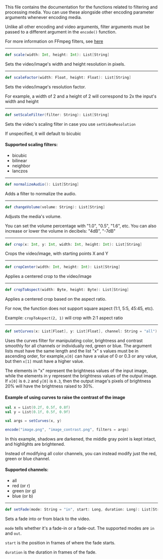 This file contains the documentation for the functions related to filtering and processing media. You can use these alongside other encoding parameter arguments whenever encoding media.

Unlike all other encoding and video arguments, filter arguments must be passed to a different argument in the ```encode()``` function.

For more information on FFmpeg filters, see [here](https://ffmpeg.org/ffmpeg-filters.html)

---

```scala
def scale(width: Int, height: Int): List[String]
```
Sets the video/image's width and height resolution in pixels.

---

```scala
def scaleFactor(width: Float, height: Float): List[String]
```
Sets the video/image's resolution factor.

For example, a width of 2 and a height of 2 will correspond to 2x the input's width and height

---

```scala
def setScaleFilter(filter: String): List[String]
```
Sets the video's scaling filter in case you use ```setVideoResolution```

If unspecified, it will default to bicubic

#### Supported scaling filters:
* bicubic
* bilinear
* neighbor
* lanczos

---

```scala
def normalizeAudio(): List[String]
```
Adds a filter to normalize the audio.

---

```scala
def changeVolume(volume: String): List[String]
```
Adjusts the media's volume.

You can set the volume percentage with "1.0", "0.5", "1.6", etc.
You can also increase or lower the volume in decibels: "4dB", "-7dB"

---

```scala
def crop(x: Int, y: Int, width: Int, height: Int): List[String]
```
Crops the video/image, with starting points X and Y

---

```scala
def cropCenter(width: Int, height: Int): List[String]
```
Applies a centered crop to the video/image

---

```scala
def cropToAspect(width: Byte, height: Byte): List[String]
```
Applies a centered crop based on the aspect ratio.

For now, the function does not support square aspect (1:1, 5:5, 45:45, etc).

Example: ```cropToAspect(2, 1)``` will crop with 2:1 aspect ratio

---

```scala
def setCurves(x: List[Float], y: List[Float], channel: String = "all"): List[String]
```
Uses the curves filter for manipulating color, brightness and contrast smoothly for all channels or individually red, green or blue. The argument lists must have the same length and the list "x"  s values must be in ascending order, for example,```x[0]``` can have a value of 0 or 0.3 or any value, but then ```x[1]``` must have a higher value.

The elements in "x" represent the brightness values of the input image, while the elements in y represent the brightness values of the output image. If ```x[0]``` is ```0.2``` and ```y[0]``` is ```0.3```, then the output image's pixels of brightness 20% will have the brightness raised to 30%.

#### Example of using curves to raise the contrast of the image

```scala
val x = List(0.2f, 0.5f, 0.8f)
val y = List(0.1f, 0.5f, 0.9f)

val args = setCurves(x, y)

encode("image.png", "image_contrast.png", filters = args)
```

In this example, shadows are darkened, the middle gray point is kept intact, and highlights are brightened.

Instead of modifying all color channels, you can instead modify just the red, green or blue channel.

#### Supported channels:
* all
* red (or r)
* green (or g)
* blue (or b)

---

```scala
def setFade(mode: String = "in", start: Long, duration: Long): List[String]
```

Sets a fade into or from black to the video.

```mode``` tells whether it's a fade-in or a fade-out. The supported modes are ```in``` and ```out```.

```start``` is the position in frames of where the fade starts.

```duration``` is the duration in frames of the fade.
